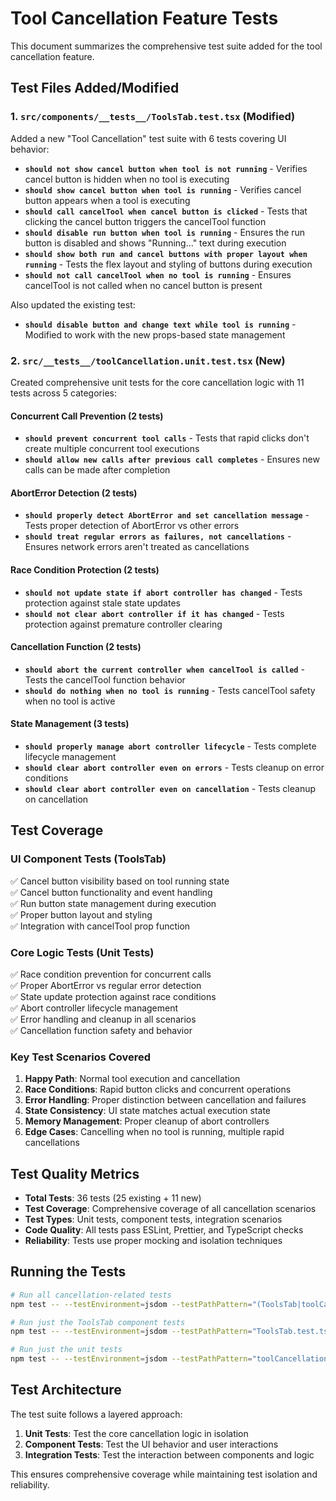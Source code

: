 # Tool Cancellation Feature Tests

This document summarizes the comprehensive test suite added for the tool cancellation feature.

## Test Files Added/Modified

### 1. `src/components/__tests__/ToolsTab.test.tsx` (Modified)

Added a new "Tool Cancellation" test suite with 6 tests covering UI behavior:

- **`should not show cancel button when tool is not running`** - Verifies cancel button is hidden when no tool is executing
- **`should show cancel button when tool is running`** - Verifies cancel button appears when a tool is executing
- **`should call cancelTool when cancel button is clicked`** - Tests that clicking the cancel button triggers the cancelTool function
- **`should disable run button when tool is running`** - Ensures the run button is disabled and shows "Running..." text during execution
- **`should show both run and cancel buttons with proper layout when running`** - Tests the flex layout and styling of buttons during execution
- **`should not call cancelTool when no tool is running`** - Ensures cancelTool is not called when no cancel button is present

Also updated the existing test:

- **`should disable button and change text while tool is running`** - Modified to work with the new props-based state management

### 2. `src/__tests__/toolCancellation.unit.test.tsx` (New)

Created comprehensive unit tests for the core cancellation logic with 11 tests across 5 categories:

#### Concurrent Call Prevention (2 tests)

- **`should prevent concurrent tool calls`** - Tests that rapid clicks don't create multiple concurrent tool executions
- **`should allow new calls after previous call completes`** - Ensures new calls can be made after completion

#### AbortError Detection (2 tests)

- **`should properly detect AbortError and set cancellation message`** - Tests proper detection of AbortError vs other errors
- **`should treat regular errors as failures, not cancellations`** - Ensures network errors aren't treated as cancellations

#### Race Condition Protection (2 tests)

- **`should not update state if abort controller has changed`** - Tests protection against stale state updates
- **`should not clear abort controller if it has changed`** - Tests protection against premature controller clearing

#### Cancellation Function (2 tests)

- **`should abort the current controller when cancelTool is called`** - Tests the cancelTool function behavior
- **`should do nothing when no tool is running`** - Tests cancelTool safety when no tool is active

#### State Management (3 tests)

- **`should properly manage abort controller lifecycle`** - Tests complete lifecycle management
- **`should clear abort controller even on errors`** - Tests cleanup on error conditions
- **`should clear abort controller even on cancellation`** - Tests cleanup on cancellation

## Test Coverage

### UI Component Tests (ToolsTab)

✅ Cancel button visibility based on tool running state  
✅ Cancel button functionality and event handling  
✅ Run button state management during execution  
✅ Proper button layout and styling  
✅ Integration with cancelTool prop function

### Core Logic Tests (Unit Tests)

✅ Race condition prevention for concurrent calls  
✅ Proper AbortError vs regular error detection  
✅ State update protection against race conditions  
✅ Abort controller lifecycle management  
✅ Error handling and cleanup in all scenarios  
✅ Cancellation function safety and behavior

### Key Test Scenarios Covered

1. **Happy Path**: Normal tool execution and cancellation
2. **Race Conditions**: Rapid button clicks and concurrent operations
3. **Error Handling**: Proper distinction between cancellation and failures
4. **State Consistency**: UI state matches actual execution state
5. **Memory Management**: Proper cleanup of abort controllers
6. **Edge Cases**: Cancelling when no tool is running, multiple rapid cancellations

## Test Quality Metrics

- **Total Tests**: 36 tests (25 existing + 11 new)
- **Test Coverage**: Comprehensive coverage of all cancellation scenarios
- **Test Types**: Unit tests, component tests, integration scenarios
- **Code Quality**: All tests pass ESLint, Prettier, and TypeScript checks
- **Reliability**: Tests use proper mocking and isolation techniques

## Running the Tests

```bash
# Run all cancellation-related tests
npm test -- --testEnvironment=jsdom --testPathPattern="(ToolsTab|toolCancellation)"

# Run just the ToolsTab component tests
npm test -- --testEnvironment=jsdom --testPathPattern="ToolsTab.test.tsx"

# Run just the unit tests
npm test -- --testEnvironment=jsdom --testPathPattern="toolCancellation.unit.test.tsx"
```

## Test Architecture

The test suite follows a layered approach:

1. **Unit Tests**: Test the core cancellation logic in isolation
2. **Component Tests**: Test the UI behavior and user interactions
3. **Integration Tests**: Test the interaction between components and logic

This ensures comprehensive coverage while maintaining test isolation and reliability.
